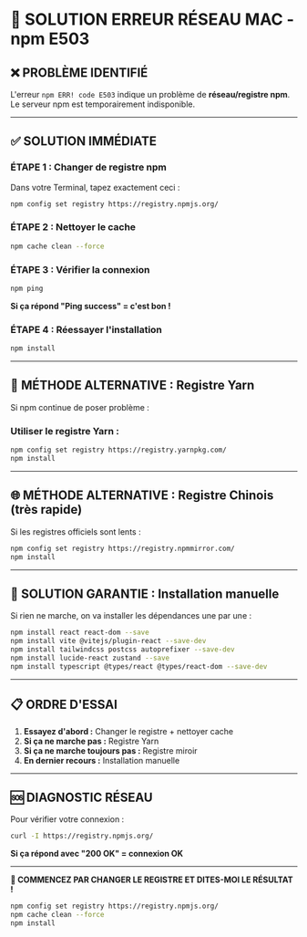 # 🔧 SOLUTION ERREUR RÉSEAU MAC - npm E503

## ❌ **PROBLÈME IDENTIFIÉ**

L'erreur `npm ERR! code E503` indique un problème de **réseau/registre npm**. Le serveur npm est temporairement indisponible.

---

## ✅ **SOLUTION IMMÉDIATE**

### **ÉTAPE 1 : Changer de registre npm**

Dans votre Terminal, tapez exactement ceci :
```bash
npm config set registry https://registry.npmjs.org/
```

### **ÉTAPE 2 : Nettoyer le cache**

```bash
npm cache clean --force
```

### **ÉTAPE 3 : Vérifier la connexion**

```bash
npm ping
```

**Si ça répond "Ping success" = c'est bon !**

### **ÉTAPE 4 : Réessayer l'installation**

```bash
npm install
```

---

## 🔄 **MÉTHODE ALTERNATIVE : Registre Yarn**

Si npm continue de poser problème :

### **Utiliser le registre Yarn :**
```bash
npm config set registry https://registry.yarnpkg.com/
npm install
```

---

## 🌐 **MÉTHODE ALTERNATIVE : Registre Chinois (très rapide)**

Si les registres officiels sont lents :

```bash
npm config set registry https://registry.npmmirror.com/
npm install
```

---

## 🎯 **SOLUTION GARANTIE : Installation manuelle**

Si rien ne marche, on va installer les dépendances une par une :

```bash
npm install react react-dom --save
npm install vite @vitejs/plugin-react --save-dev
npm install tailwindcss postcss autoprefixer --save-dev
npm install lucide-react zustand --save
npm install typescript @types/react @types/react-dom --save-dev
```

---

## 📋 **ORDRE D'ESSAI**

1. **Essayez d'abord :** Changer le registre + nettoyer cache
2. **Si ça ne marche pas :** Registre Yarn
3. **Si ça ne marche toujours pas :** Registre miroir
4. **En dernier recours :** Installation manuelle

---

## 🆘 **DIAGNOSTIC RÉSEAU**

Pour vérifier votre connexion :

```bash
curl -I https://registry.npmjs.org/
```

**Si ça répond avec "200 OK" = connexion OK**

---

**🎯 COMMENCEZ PAR CHANGER LE REGISTRE ET DITES-MOI LE RÉSULTAT !**

```bash
npm config set registry https://registry.npmjs.org/
npm cache clean --force
npm install
```